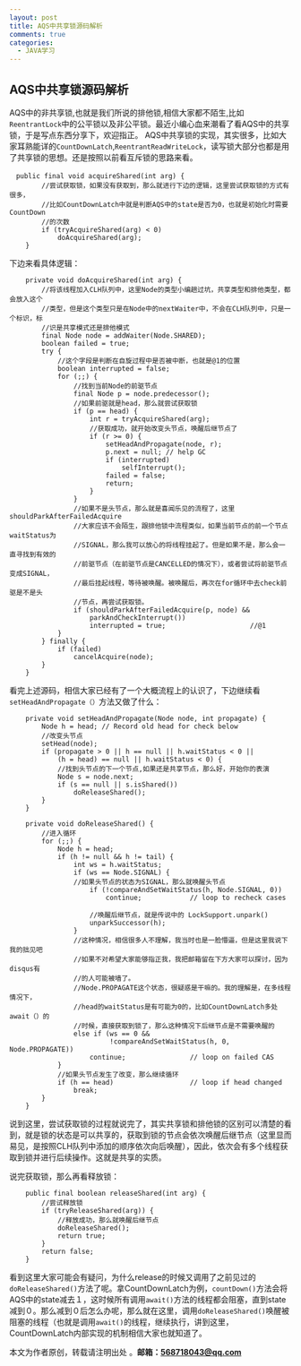 ```yaml
---
layout: post
title: AQS中共享锁源码解析
comments: true
categories:
  - JAVA学习
---
```


## AQS中共享锁源码解析
AQS中的非共享锁,也就是我们所说的排他锁,相信大家都不陌生,比如`ReentrantLock`中的公平锁以及非公平锁。最近小编心血来潮看了看AQS中的共享锁，于是写点东西分享下，欢迎指正。
AQS中共享锁的实现，其实很多，比如大家耳熟能详的`CountDownLatch`,`ReentrantReadWriteLock`，读写锁大部分也都是用了共享锁的思想。还是按照以前看互斥锁的思路来看。

```
　public final void acquireShared(int arg) {
        //尝试获取锁，如果没有获取到，那么就进行下边的逻辑，这里尝试获取锁的方式有很多，
        //比如CountDownLatch中就是判断AQS中的state是否为0，也就是初始化时需要CountDown
        //的次数
        if (tryAcquireShared(arg) < 0)
            doAcquireShared(arg);
    }
```
下边来看具体逻辑：
```
    private void doAcquireShared(int arg) {
        //将该线程加入CLH队列中，这里Node的类型小编趟过坑，共享类型和排他类型，都会放入这个
        //类型，但是这个类型只是在Node中的nextWaiter中，不会在CLH队列中，只是一个标识，标
        //识是共享模式还是排他模式
        final Node node = addWaiter(Node.SHARED);
        boolean failed = true;
        try {
        	//这个字段是判断在自旋过程中是否被中断，也就是@1的位置
            boolean interrupted = false;
            for (;;) {
            	//找到当前Node的前驱节点
                final Node p = node.predecessor();
                //如果前驱就是head，那么就尝试获取锁
                if (p == head) {
                    int r = tryAcquireShared(arg);
                    //获取成功，就开始改变头节点，唤醒后继节点了
                    if (r >= 0) {
                        setHeadAndPropagate(node, r);
                        p.next = null; // help GC
                        if (interrupted)
                            selfInterrupt();
                        failed = false;
                        return;
                    }
                }
                //如果不是头节点，那么就是喜闻乐见的流程了，这里shouldParkAfterFailedAcquire
                //大家应该不会陌生，跟排他锁中流程类似，如果当前节点的前一个节点waitStatus为
                //SIGNAL，那么我可以放心的将线程挂起了。但是如果不是，那么会一直寻找到有效的
                //前驱节点（在前驱节点是CANCELLED的情况下），或者尝试将前驱节点变成SIGNAL，
                //最后挂起线程，等待被唤醒。被唤醒后，再次在for循环中去check前驱是不是头
                //节点，再尝试获取锁。
                if (shouldParkAfterFailedAcquire(p, node) &&
                    parkAndCheckInterrupt())
                    interrupted = true;                     //@1
            }
        } finally {
            if (failed)
                cancelAcquire(node);
        }
    }

```
看完上述源码，相信大家已经有了一个大概流程上的认识了，下边继续看`setHeadAndPropagate（）`方法又做了什么：
```
    private void setHeadAndPropagate(Node node, int propagate) {
        Node h = head; // Record old head for check below
        //改变头节点
        setHead(node);
        if (propagate > 0 || h == null || h.waitStatus < 0 ||
            (h = head) == null || h.waitStatus < 0) {
            //找到头节点的下一个节点,如果还是共享节点，那么好，开始你的表演
            Node s = node.next;
            if (s == null || s.isShared())
                doReleaseShared();
        }
    }
```
```
    private void doReleaseShared() {
        //进入循环
        for (;;) {
            Node h = head;
            if (h != null && h != tail) {
                int ws = h.waitStatus;
                if (ws == Node.SIGNAL) {
                //如果头节点的状态为SIGNAL，那么就唤醒头节点
                    if (!compareAndSetWaitStatus(h, Node.SIGNAL, 0))
                        continue;            // loop to recheck cases

                    //唤醒后继节点，就是传说中的 LockSupport.unpark()
                    unparkSuccessor(h);
                }
                //这种情况，相信很多人不理解，我当时也是一脸懵逼，但是这里我说下我的拙见吧
                //如果不对希望大家能够指正我，我把邮箱留在下方大家可以探讨，因为disqus有
                //的人可能被墙了。
                //Node.PROPAGATE这个状态，很疑惑是干嘛的。我的理解是，在多线程情况下，
                //head的waitStatus是有可能为0的，比如CountDownLatch多处await（）的
                //时候，直接获取到锁了，那么这种情况下后继节点是不需要唤醒的
                else if (ws == 0 &&
                         !compareAndSetWaitStatus(h, 0, Node.PROPAGATE))
                    continue;                // loop on failed CAS
            }
            //如果头节点发生了改变，那么继续循环
            if (h == head)                   // loop if head changed
                break;
        }
    }
```
说到这里，尝试获取锁的过程就说完了，其实共享锁和排他锁的区别可以清楚的看到，就是锁的状态是可以共享的，获取到锁的节点会依次唤醒后继节点（这里显而易见，是按照CLH队列中添加的顺序依次向后唤醒），因此，依次会有多个线程获取到锁并进行后续操作。这就是共享的实质。

说完获取锁，那么再看释放锁：
```
    public final boolean releaseShared(int arg) {
        //尝试释放锁
        if (tryReleaseShared(arg)) {
            //释放成功，那么就唤醒后继节点
            doReleaseShared();
            return true;
        }
        return false;
    }

```
看到这里大家可能会有疑问，为什么release的时候又调用了之前见过的`doReleaseShared()`方法了呢。拿CountDownLatch为例，`countDown()`方法会将AQS中的state减去１，这时候所有调用`await()`方法的线程都会阻塞，直到state减到０。那么减到０后怎么办呢，那么就在这里，调用`doReleaseShared()`唤醒被阻塞的线程（也就是调用`await()`的线程，继续执行，讲到这里，CountDownLatch内部实现的机制相信大家也就知道了。

本文为作者原创，转载请注明出处 。**邮箱：568718043@qq.com**
